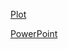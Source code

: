 [Plot](https://niananny.github.io/LorenzAttractor/lorenz_attractor_plotly.html)

[PowerPoint](https://view.officeapps.live.com/op/view.aspx?src=https%3A%2F%2Fraw.githubusercontent.com%2FNianAnny%2FLorenzAttractor%2Fmain%2FMATH310%2520Final%2520Project.pptx&wdOrigin=BROWSELINK)
